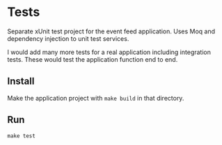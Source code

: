 # Tests 
Separate xUnit test project for the event feed application. 
Uses Moq and dependency injection to unit test services.

I would add many more tests for a real application including integration tests. These would test the application function end to end.

## Install
Make the application project with `make build` in that directory.

## Run

`make test`